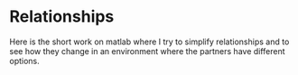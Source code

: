 # Relationships
Here is the short work on matlab where I try to simplify relationships and to see how they change in an environment where the partners have different options. 
